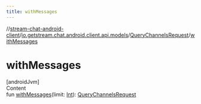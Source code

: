 ```yaml
---
title: withMessages
---
```

//[stream-chat-android-client](../../../index.md)/[io.getstream.chat.android.client.api.models](../index.md)/[QueryChannelsRequest](index.md)/[withMessages](withMessages.md)



# withMessages  
[androidJvm]  
Content  
fun [withMessages](withMessages.md)(limit: [Int](https://kotlinlang.org/api/latest/jvm/stdlib/kotlin/-int/index.html)): [QueryChannelsRequest](index.md)  



